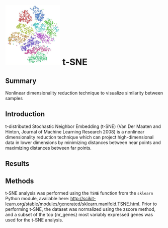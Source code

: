 ![t-SNE](img/tsne-icon.png?s=50 "t-SNE") t-SNE
================
Summary
----------------
Nonlinear dimensionality reduction technique to visualize similarity between samples

Introduction
----------------
t-distributed Stochastic Neighbor Embedding (t-SNE) (Van Der Maaten and Hinton, Journal of Machine Learning Research 2008) is a nonlinear dimensionality reduction technique which can project high-dimensional data in lower dimensions by minimizing distances between near points and maximizing distances between far points.

Results
----------------


Methods
----------------
t-SNE analysis was performed using the `TSNE` function from the `sklearn` Python module, available here: http://scikit-learn.org/stable/modules/generated/sklearn.manifold.TSNE.html. Prior to performing t-SNE, the dataset was normalized using the zscore method, and a subset of the top {nr_genes} most variably expressed genes was used for the t-SNE analysis.